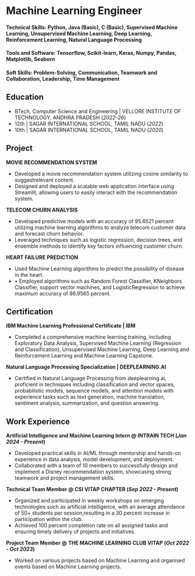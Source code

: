 # Machine Learning Engineer

#### Technical Skills: Python, Java (Basic), C (Basic), Supervised Machine Learning, Unsupervised Machine Learning, Deep Learning, Reinforcement Learning, Natural Language Processing
#### Tools and Software: Tensorflow, Scikit-learn, Keras, Numpy, Pandas, Matplotlib, Seaborn
#### Soft Skills: Problem-Solving, Communication, Teamwork and Collaboration, Leadership, Time Management

## Education
- BTech, Computer Science and Engineering | VELLORE INSTITUTE OF TECHNOLOGY, ANDHRA PRADESH (_2022-26_)
- 12th | SAGAR INTERNATIONAL SCHOOL, TAMIL NADU (_2022_)
- 10th | SAGAR INTERNATIONAL SCHOOL, TAMIL NADU (_2020_)

## Project
**MOVIE RECOMMENDATION SYSTEM**
-  Developed a movie recommendation system utilizing cosine similarity to
suggestrelevant content.
- Designed and deployed a scalable web application interface using
Streamlit, allowing users to easily interact with the recommendation
system.

**TELECOM CHURN ANALYSIS**
-  Developed predictive models with an accuracy of 95.6521 percent
utilizing machine learning algorithms to analyze telecom customer data
and forecast churn behavior.
- Leveraged techniques such as logistic regression, decision trees, and
ensemble methods to identify key factors influencing customer churn.

**HEART FAILURE PREDICTION**
-  Used Machine Learning algorithms to predict the possibility of disease
in the heart.
- • Employed algorithms such as Random Forest Classifier, KNeighbors
Classifier, support vector machines, and LogisticRegression to achieve
maximum accuracy of 86.9565 percent.

## Certification
**IBM Machine Learning Professional Certificate | IBM**
 - Completed a comprehensive machine learning training, including
Exploratory Data Analysis, Supervised Machine Learning (Regression
and Classification), Unsupervised Machine Learning, Deep Learning and
Reinforcement Learning and Machine Learning Capstone.

**Natural Language Processing Specialization | DEEPLEARNING.AI**
 - Certified in Natural Language Processing from deeplearning.ai,
proficient in techniques including classification and vector spaces,
probabilistic models, sequence models, and attention models with
experience tasks such as text generation, machine translation, sentiment
analysis, summarization, and question answering.


## Work Experience
**Artificial Intelligence and Machine Learning Intern @ INTRAIN TECH (_Jan 2024 - Present_)**
- Developed practical skills in AI/ML through mentorship and hands-on
experience in data analysis, model development, and deployment.
- Collaborated with a team of 10 members to successfully design and implement
a Disney recommendation system, showcasing strong teamwork and project
management skills.

**Technical Team Member @ CSI VITAP CHAPTER (_Sep 2022 - Present_)**
- Organized and participated in weekly workshops on emerging technologies
such as artificial intelligence, with an average attendance of 50+ students per
session,resulting in a 30 percent increase in participation within the club.
- Achieved 100 percent completion rate on all assigned tasks and ensuring timely
delivery of projects and initiatives.

**Project Team Member @ THE MACHINE LEARNING CLUB VITAP (_Oct 2022 - Oct 2023_)**
- Worked on various projects based on Machine Learning and organised events based
on Machine Learning projects.
